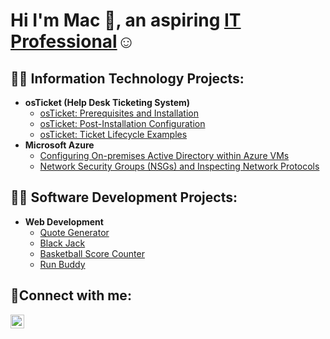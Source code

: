 <h1>Hi I'm Mac 👋, an aspiring <a href="https://www.linkedin.com/in/mac-arthur-yap-jr-1108b6226/">IT Professional</a>☺</h1>

<h2>👨‍💻 Information Technology Projects:</h2>

- <b>osTicket (Help Desk Ticketing System)</b>
  - [osTicket: Prerequisites and Installation](https://github.com/joshmadakorcc/osticket-prereqs)
  - [osTicket: Post-Installation Configuration](https://github.com/joshmadakorcc/post-install-config)
  - [osTicket: Ticket Lifecycle Examples](https://github.com/joshmadakorcc/ticket-lifecycle)
- <b>Microsoft Azure</b>
  - [Configuring On-premises Active Directory within Azure VMs](https://github.com/joshmadakorcc/configure-ad)
  - [Network Security Groups (NSGs) and Inspecting Network Protocols](https://github.com/joshmadakorcc/azure-network-protocols)

<h2>👨‍💻 Software Development Projects:</h2>

- <b>Web Development</b>
  - [Quote Generator](https://macky-y.github.io/quote-generator/)
  - [Black Jack](https://macky-y.github.io/black-jack/)
  - [Basketball Score Counter](https://macky-y.github.io/basketball-score-counter/)
  - [Run Buddy](https://macky-y.github.io/run-buddy/)

<h2>🤳Connect with me:</h2>

[<img align="left" alt="Josh | LinkedIn" width="22px" src="https://cdn.jsdelivr.net/npm/simple-icons@v3/icons/linkedin.svg" />][linkedin]

[linkedin]: https://www.linkedin.com/in/mac-arthur-yap-jr-1108b6226/
